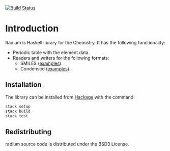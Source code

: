 [![Build Status](https://travis-ci.org/klangner/radium.svg?branch=master)](https://travis-ci.org/klangner/radium)

# Introduction

Radium is Haskell library for the Chemistry.
It has the following functionality:
* Periodic table with the element data.
* Readers and writers for the following formats:
  * SMILES ([examples](https://github.com/klangner/radium/blob/master/test-src/Radium/Formats/SmilesSpec.hs)).
  * Condensed ([examples](https://github.com/klangner/radium/blob/master/test-src/Radium/Formats/CondensedSpec.hs)).


## Installation
The library can be installed from [Hackage](http://hackage.haskell.org/package/radium) with the command:

```sh
stack setup
stack build
stack test
```

## Redistributing

radium source code is distributed under the BSD3 License.
